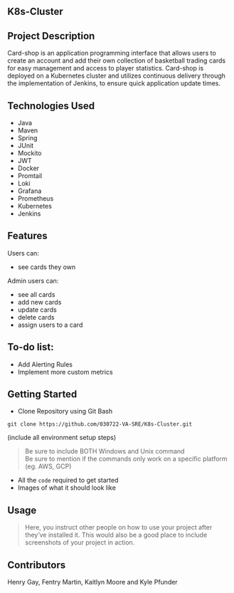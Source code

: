 ## K8s-Cluster
## Project Description
Card-shop is an application programming interface that allows users to create an account and add their own collection of basketball trading cards for easy management and access to player statistics. Card-shop is deployed on a Kubernetes cluster and utilizes continuous delivery through the implementation of Jenkins, to ensure quick application update times.

## Technologies Used
- Java
- Maven
- Spring
- JUnit
- Mockito
- JWT
- Docker
- Promtail
- Loki
- Grafana
- Prometheus
- Kubernetes
- Jenkins

## Features
Users can: 
   - see cards they own

Admin users can: 
   - see all cards
   - add new cards
   - update cards
   - delete cards
   - assign users to a card

## To-do list:
- Add Alerting Rules
- Implement more custom metrics

## Getting Started
- Clone Repository using Git Bash

`git clone https://github.com/030722-VA-SRE/K8s-Cluster.git`

(include all environment setup steps)

> Be sure to include BOTH Windows and Unix command  
> Be sure to mention if the commands only work on a specific platform (eg. AWS, GCP)

- All the `code` required to get started
- Images of what it should look like

## Usage
> Here, you instruct other people on how to use your project after they’ve installed it. This would also be a good place to include screenshots of your project in action.

## Contributors
Henry Gay, Fentry Martin, Kaitlyn Moore and Kyle Pfunder
